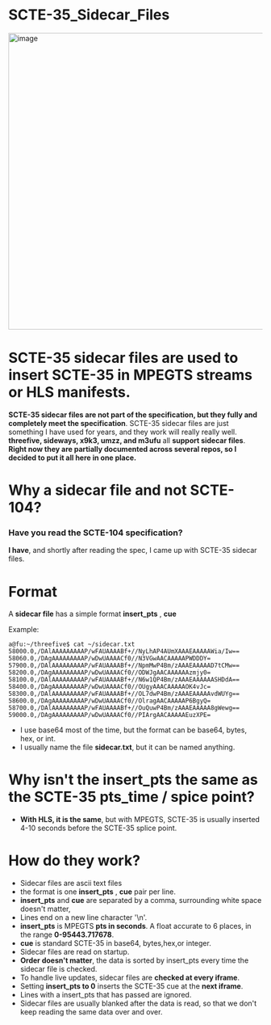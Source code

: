 # SCTE-35_Sidecar_Files
<img width="1054" height="587" alt="image" src="https://github.com/user-attachments/assets/b5b0d7cb-13bb-4bb4-a66a-633b89906c61" />

# SCTE-35 sidecar files are used to insert SCTE-35 in MPEGTS streams or HLS manifests.

__SCTE-35 sidecar files are not part of the specification, but they fully and completely meet the specification__.
SCTE-35 sidecar files are just something I have used for years, and they work will really really well. __threefive, sideways, x9k3, umzz, and m3ufu__ all __support sidecar files__. 
__Right now they are partially documented across several repos, so I decided to put it all here in one place.__

# Why a sidecar file and not SCTE-104?
### Have you read the SCTE-104 specification?
__I have__, and shortly after reading the spec, I came up with SCTE-35 sidecar files.


# Format


A __sidecar file__ has a simple format __insert_pts__  , __cue__

Example:

```smalltalk
a@fu:~/threefive$ cat ~/sidecar.txt 
58000.0,/DAlAAAAAAAAAP/wFAUAAAABf+//NyLhAP4AUmXAAAEAAAAAWia/Iw==
58060.0,/DAgAAAAAAAAAP/wDwUAAAACf0//N3VGwAACAAAAAPWDDDY=
57900.0,/DAlAAAAAAAAAP/wFAUAAAABf+//NpmMwP4Bm/zAAAEAAAAAD7tCMw==
58200.0,/DAgAAAAAAAAAP/wDwUAAAACf0//ODWJgAACAAAAAAzmjy0=
58100.0,/DAlAAAAAAAAAP/wFAUAAAABf+//N6w1QP4Bm/zAAAEAAAAAASHDdA==
58400.0,/DAgAAAAAAAAAP/wDwUAAAACf0//OUgyAAACAAAAAOK4vJc=
58300.0,/DAlAAAAAAAAAP/wFAUAAAABf+//OL7dwP4Bm/zAAAEAAAAAvdWUYg==
58600.0,/DAgAAAAAAAAAP/wDwUAAAACf0//OlragAACAAAAAP6BgyQ=
58700.0,/DAlAAAAAAAAAP/wFAUAAAABf+//OuQuwP4Bm/zAAAEAAAAA8gWewg==
59000.0,/DAgAAAAAAAAAP/wDwUAAAACf0//PIArgAACAAAAAEuzXPE=
```

* I use base64 most of the time, but the format can be base64, bytes, hex, or int.
* I usually name the file __sidecar.txt__, but it can be named anything.

# Why isn't the insert_pts the same as the SCTE-35 pts_time / spice point?

* __With HLS, it is the same__, but with MPEGTS, SCTE-35 is usually inserted 4-10 seconds before the SCTE-35 splice point.

# How do they work? 
* Sidecar files are ascii text files
* the format  is one  __insert_pts__  , __cue__ pair per line.
*  __insert_pts__ and __cue__ are separated by a comma, surrounding white space doesn't matter,
*  Lines end on a new line character '\n'.
* __insert_pts__ is MPEGTS __pts in seconds__. A float accurate to 6 places, in the range  __0-95443.717678__.
* __cue__ is standard SCTE-35 in  base64, bytes,hex,or integer.
* Sidecar files are read on startup.
* __Order doesn't matter__, the data is sorted by insert_pts every time the sidecar file is checked.
* To handle live updates, sidecar files are __checked at every iframe__.
* Setting __insert_pts to 0__ inserts the SCTE-35 cue at the __next iframe__.
* Lines with a insert_pts that has passed are ignored. 
* Sidecar files are usually blanked after the data is read, so that we don't keep reading the same data over and over.


